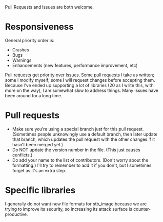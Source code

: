 Pull Requests and Issues are both welcome.

# Responsiveness

General priority order is:

* Crashes
* Bugs
* Warnings
* Enhancements (new features, performance improvement, etc)

Pull requests get priority over Issues. Some pull requests I take
as written; some I modify myself; some I will request changes before
accepting them. Because I've ended up supporting a lot of libraries
(20 as I write this, with more on the way), I am somewhat slow to
address things. Many issues have been around for a long time.

# Pull requests

* Make sure you're using a special branch just for this pull request. (Sometimes people unknowingly use a default branch, then later update that branch, which updates the pull request with the other changes if it hasn't been merged yet.)
* Do NOT update the version number in the file. (This just causes conflicts.)
* Do add your name to the list of contributors. (Don't worry about the formatting.) I'll try to remember to add it if you don't, but I sometimes forget as it's an extra step.

# Specific libraries

I generally do not want new file formats for stb_image because
we are trying to improve its security, so increasing its attack
surface is counter-productive.

